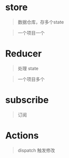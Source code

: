 # store
> 数据仓库，存多个state

> 一个项目一个

# Reducer
> 处理 state

> 一个项目多个

# subscribe 
> 订阅

# Actions 
> dispatch
> 触发修改



